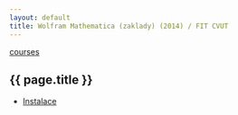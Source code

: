 ```yaml
---
layout: default
title: Wolfram Mathematica (zaklady) (2014) / FIT CVUT
---
```


[courses](..)

## {{ page.title }}

* [Instalace](instalace.html)



